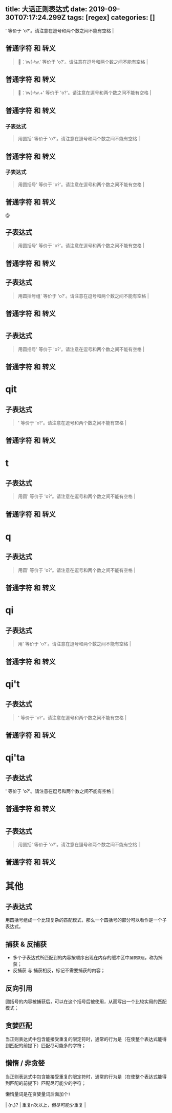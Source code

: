 title: 大话正则表达式
date: 2019-09-30T07:17:24.299Z
tags: [regex]
categories: []
---
' 等价于 'o?'。请注意在逗号和两个数之间不能有空格 |



## 普通字符 和 转义

> 🌰：\\w\[\-\\w.' 等价于 'o?'。请注意在逗号和两个数之间不能有空格 |


## 普通字符 和 转义

> 🌰：\\w\[\-\\w.+' 等价于 'o?'。请注意在逗号和两个数之间不能有空格 |


## 普通字符 和 转义



### 子表达式

> 用圆括' 等价于 'o?'。请注意在逗号和两个数之间不能有空格 |


## 普通字符 和 转义


### 子表达式

> 用圆括号' 等价于 'o?'。请注意在逗号和两个数之间不能有空格 |


## 普通字符 和 转义

@
## 子表达式

> 用圆括号' 等价于 'o?'。请注意在逗号和两个数之间不能有空格 |


## 普通字符 和 转义


## 子表达式

> 用圆括号组' 等价于 'o?'。请注意在逗号和两个数之间不能有空格 |


## 普通字符 和 转义

#
## 子表达式

> 用圆括号' 等价于 'o?'。请注意在逗号和两个数之间不能有空格 |


## 普通字符 和 转义

# qit
## 子表达式

> ' 等价于 'o?'。请注意在逗号和两个数之间不能有空格 |


## 普通字符 和 转义

# t
## 子表达式

> 用圆' 等价于 'o?'。请注意在逗号和两个数之间不能有空格 |


## 普通字符 和 转义

# q
## 子表达式

> 用圆' 等价于 'o?'。请注意在逗号和两个数之间不能有空格 |


## 普通字符 和 转义

# qi
## 子表达式

> 用' 等价于 'o?'。请注意在逗号和两个数之间不能有空格 |


## 普通字符 和 转义

# qi't
## 子表达式

>' 等价于 'o?'。请注意在逗号和两个数之间不能有空格 |


## 普通字符 和 转义

# qi'ta
## 子表达式

' 等价于 'o?'。请注意在逗号和两个数之间不能有空格 |


## 普通字符 和 转义

# 
## 子表达式

> 用圆括' 等价于 'o?'。请注意在逗号和两个数之间不能有空格 |


## 普通字符 和 转义

# 其他
## 子表达式

用圆括号组成一个比较复杂的匹配模式，那么一个圆括号的部分可以看作是一个子表达式。

## 捕获 & 反捕获

- 多个子表达式所匹配到的内容按顺序出现在内存的缓冲区中`捕获数组`，称为捕获；
- 反捕获 与 捕获相反，标记不需要捕获的内容；

## 反向引用

圆括号的内容被捕获后，可以在这个括号后被使用，从而写出一个比较实用的匹配模式；

## 贪婪匹配

当正则表达式中包含能接受重复的限定符时，通常的行为是（在使整个表达式能得到匹配的前提下）匹配尽可能多的字符；

## 懒惰 / 非贪婪

当正则表达式中包含能接受重复的限定符时，通常的行为是（在使整个表达式能得到匹配的前提下）匹配尽可能少的字符；

懒惰量词是在贪婪量词后面加个`?`

| {n,}? | 重复n次以上，但尽可能少重复 |